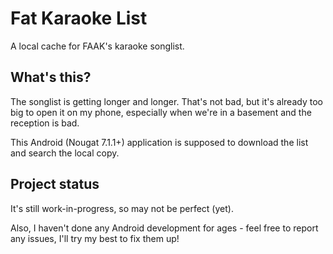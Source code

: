 # Fat Karaoke List
A local cache for FAAK's karaoke songlist.

## What's this?
The songlist is getting longer and longer. That's not bad, but it's already too big to open it on my phone, especially when we're in a basement and the reception is bad.

This Android (Nougat 7.1.1+) application is supposed to download the list and search the local copy.

## Project status
It's still work-in-progress, so may not be perfect (yet).

Also, I haven't done any Android development for ages - feel free to report any issues, I'll try my best to fix them up!
